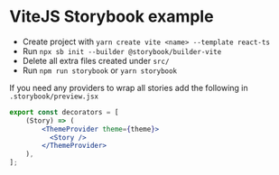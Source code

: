 # ViteJS Storybook example

- Create project with `yarn create vite <name> --template react-ts`
- Run `npx sb init --builder @storybook/builder-vite`
- Delete all extra files created under `src/`
- Run `npm run storybook` or `yarn storybook`

If you need any providers to wrap all stories add the following in `.storybook/preview.jsx`

```jsx
export const decorators = [
    (Story) => (
        <ThemeProvider theme={theme}>
          <Story />
        </ThemeProvider>
    ),
];
```
